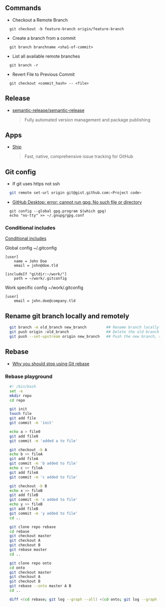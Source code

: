 ## Commands

- Checkout a Remote Branch

```
  git checkout -b feature-branch origin/feature-branch
```

- Create a branch from a commit

```
  git branch branchname <sha1-of-commit>
```

- List all available remote branches

```
  git branch -r
```

- Revert File to Previous Commit

```
  git checkout <commit_hash> -- <file>
```

## Release

- [semantic-release/semantic-release](https://github.com/semantic-release/semantic-release)
  > Fully automated version management and package publishing

## Apps

- [Ship](https://www.realartists.com)
  > Fast, native, comprehensive issue tracking for GitHub

## Git config

- If git uses https not ssh

```bash
  git remote set-url origin git@gist.github.com:<Project code>
```

- [GitHub Desktop: error: cannot run gpg: No such file or directory](https://github.com/isaacs/github/issues/675)

```
  git config --global gpg.program $(which gpg)
  echo "no-tty" >> ~/.gnupg/gpg.conf
```

### Conditional includes

[Conditional includes](https://git-scm.com/docs/git-config#_conditional_includes)

Global config ~/.gitconfig

```
[user]
    name = John Doe
    email = john@doe.tld

[includeIf "gitdir:~/work/"]
    path = ~/work/.gitconfig
```

Work specific config ~/work/.gitconfig

```
[user]
    email = john.doe@company.tld
```

## Rename git branch locally and remotely

```bash
  git branch -m old_branch new_branch         ## Rename branch locally
  git push origin :old_branch                 ## Delete the old branch
  git push --set-upstream origin new_branch   ## Push the new branch, set local branch to track the new remote
```

## Rebase

- [Why you should stop using Git rebase](https://medium.com/@fredrikmorken/why-you-should-stop-using-git-rebase-5552bee4fed1)

### Rebase playground

```bash
  #! /bin/bash
  set -e
  mkdir repo
  cd repo

  git init
  touch file
  git add file
  git commit -m 'init'

  echo a > file0
  git add file0
  git commit -m 'added a to file'

  git checkout -b A
  echo b >> fileA
  git add fileA
  git commit -m 'b added to file'
  echo c >> fileA
  git add fileA
  git commit -m 'c added to file'

  git checkout -b B
  echo x >> fileB
  git add fileB
  git commit -m 'x added to file'
  echo y >> fileB
  git add fileB
  git commit -m 'y added to file'
  cd ..

  git clone repo rebase
  cd rebase
  git checkout master
  git checkout A
  git checkout B
  git rebase master
  cd ..

  git clone repo onto
  cd onto
  git checkout master
  git checkout A
  git checkout B
  git rebase --onto master A B
  cd ..

  diff <(cd rebase; git log --graph --all) <(cd onto; git log --graph --all)
```
